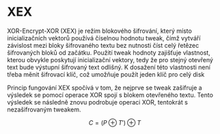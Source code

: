 # XEX
XOR-Encrypt-XOR (XEX) je režim blokového šifrování, který místo inicializačních vektorů používá číselnou hodnotu tweak, čímž vytváří závislost mezi bloky šifrovaného textu bez nutnosti číst celý řetězec šifrovaných bloků od začátku. Použití tweak hodnoty zajišťuje vlastnost, kterou obvykle poskytují inicializační vektory, tedy že pro stejný otevřený text bude výstupní šifrovaný text odlišný. K dosažení této vlastnosti není třeba měnit šifrovací klíč, což
umožňuje použít jeden klíč pro celý disk

Princip fungování XEX spočívá v tom, že nejprve se tweak zašifruje a výsledek se pomocí operace XOR spojí s blokem otevřeného textu. Tento výsledek se následně znovu podrobuje operaci XOR, tentokrát s nezašifrovaným tweakem.

$$
	C = (P \oplus T') \oplus T
$$